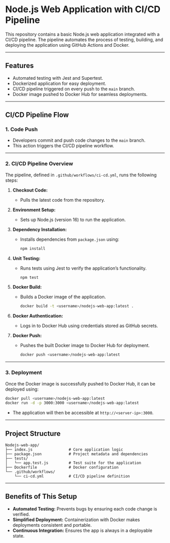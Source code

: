 # Node.js Web Application with CI/CD Pipeline

This repository contains a basic Node.js web application integrated with a CI/CD pipeline. The pipeline automates the process of testing, building, and deploying the application using GitHub Actions and Docker.

---

## Features

- Automated testing with Jest and Supertest.
- Dockerized application for easy deployment.
- CI/CD pipeline triggered on every push to the `main` branch.
- Docker image pushed to Docker Hub for seamless deployments.

---

## CI/CD Pipeline Flow

### **1. Code Push**
- Developers commit and push code changes to the `main` branch.
- This action triggers the CI/CD pipeline workflow.

---

### **2. CI/CD Pipeline Overview**

The pipeline, defined in `.github/workflows/ci-cd.yml`, runs the following steps:

1. **Checkout Code:**
   - Pulls the latest code from the repository.

2. **Environment Setup:**
   - Sets up Node.js (version 16) to run the application.

3. **Dependency Installation:**
   - Installs dependencies from `package.json` using:
     ```bash
     npm install
     ```

4. **Unit Testing:**
   - Runs tests using Jest to verify the application’s functionality.
     ```bash
     npm test
     ```

5. **Docker Build:**
   - Builds a Docker image of the application.
     ```bash
     docker build -t <username>/nodejs-web-app:latest .
     ```

6. **Docker Authentication:**
   - Logs in to Docker Hub using credentials stored as GitHub secrets.

7. **Docker Push:**
   - Pushes the built Docker image to Docker Hub for deployment.
     ```bash
     docker push <username>/nodejs-web-app:latest
     ```

---

### **3. Deployment**

Once the Docker image is successfully pushed to Docker Hub, it can be deployed using:
```bash
docker pull <username>/nodejs-web-app:latest
docker run -d -p 3000:3000 <username>/nodejs-web-app:latest
```
- The application will then be accessible at `http://<server-ip>:3000`.

---

## Project Structure

```
Nodejs-web-app/
├── index.js                # Core application logic
├── package.json            # Project metadata and dependencies
├── tests/
│   └── app.test.js         # Test suite for the application
├── Dockerfile              # Docker configuration
└── .github/workflows/
    └── ci-cd.yml           # CI/CD pipeline definition
```

---

## Benefits of This Setup

- **Automated Testing:** Prevents bugs by ensuring each code change is verified.
- **Simplified Deployment:** Containerization with Docker makes deployments consistent and portable.
- **Continuous Integration:** Ensures the app is always in a deployable state.
